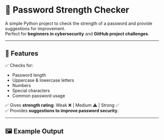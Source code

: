 # 🔐 Password Strength Checker

A simple Python project to check the strength of a password and provide suggestions for improvement.  
Perfect for **beginners in cybersecurity** and **GitHub project challenges**.

---

## 🚀 Features
✅ Checks for:
- Password length
- Uppercase & lowercase letters
- Numbers
- Special characters
- Common password usage

✅ Gives **strength rating**: Weak ❌ | Medium ⚠️ | Strong ✅  
✅ Provides **suggestions to improve password security**.

---

## 🖼️ Example Output
